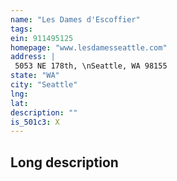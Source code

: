 ```yaml
---
name: "Les Dames d'Escoffier"
tags:
ein: 911495125
homepage: "www.lesdamesseattle.com"
address: |
 5053 NE 178th, \nSeattle, WA 98155
state: "WA"
city: "Seattle"
lng: 
lat: 
description: ""
is_501c3: X
---
```


## Long description


